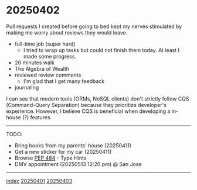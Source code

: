 <head><meta name="viewport" content="width=device-width, initial-scale=1.0, user-scalable=yes" /><meta charset="UTF-8"></head>

# 20250402

Pull requests I created before going to bed kept my nerves stimulated by making me worry about reviews they would leave.

- full-time job (super hard)
	- I tried to wrap up tasks but could not finish them today. At least I made some progress.
- 20 minutes walk
- The Algebra of Wealth
- reviewed review comments
	- I'm glad that I get many feedback
- journaling

I can see that modern tools (ORMs, NoSQL clients) don't strictly follow CQS (Command-Query Separation) because they prioritize developer's experience. However, I believe CQS is beneficial when developing a in-house (?) features.

---

TODO:

- Bring books from my parents' house (20250411)
- Get a new sticker for my car (20250411)
- Browse [PEP 484](https://peps.python.org/pep-0484/) - Type Hints
- DMV appointment (20250513 12:20 pm) @ San Jose

---

[index](../../index.html)
[20250401](20250401.html)
[20250403](20250403.html)
